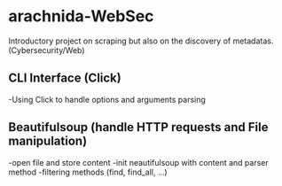 # arachnida-WebSec
Introductory project on scraping but also on the discovery of metadatas. (Cybersecurity/Web)

## CLI Interface (Click)
-Using Click to handle options and arguments parsing

## Beautifulsoup (handle HTTP requests and File manipulation)
-open file and store content
-init neautifulsoup with content and parser method
-filtering methods (find, find_all, ...)
